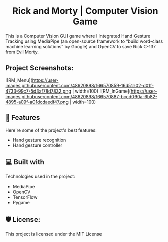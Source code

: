 <h1 align="center" id="title">Rick and Morty | Computer Vision Game</h1>

<p id="description">This is a Computer Vision GUI game where I integrated Hand Gesture Tracking using MediaPipe (an open-source framework to “build word-class machine learning solutions” by Google) and OpenCV to save Rick C-137 from Evil Morty.</p>

<h2>Project Screenshots:</h2>


![RM_Menu](https://user-images.githubusercontent.com/48620898/166570859-16d51a02-d01f-4733-99c7-5d3af78d7832.png | width=100) 
![RM_InGame](https://user-images.githubusercontent.com/48620898/166570887-bccd090a-6b82-4895-a09f-a01dcdaedf47.png | width=100)

  
  
<h2>🧐 Features</h2>

Here're some of the project's best features:

*   Hand gesture recognition
*   Hand gesture controller

  
  
<h2>💻 Built with</h2>

Technologies used in the project:

*   MediaPipe
*   OpenCV
*   TensorFlow
*   Pygame

<h2>🛡️ License:</h2>

This project is licensed under the MIT License
